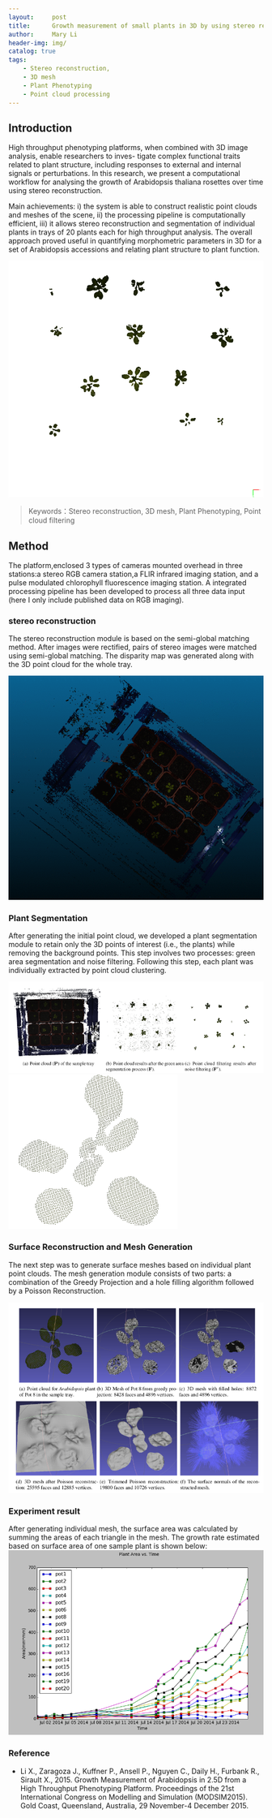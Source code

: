 ```yaml
---
layout:     post
title:      Growth measurement of small plants in 3D by using stereo reconstruction
author:     Mary Li
header-img: img/
catalog: true
tags:
    - Stereo reconstruction, 
    - 3D mesh
    - Plant Phenotyping
    - Point cloud processing
---
```


## Introduction

High throughput phenotyping platforms, when combined with 3D image analysis, enable researchers to inves-
tigate complex functional traits related to plant structure, including responses to external and internal signals
or perturbations. In this research, we present a computational workflow for analysing the growth of Arabidopsis thaliana rosettes over time using stereo reconstruction. 

Main achievements:
i) the system is able to construct realistic point clouds and meshes of the scene,
ii) the processing pipeline is computationally efficient,
iii) it allows stereo reconstruction and segmentation of individual plants in trays of 20 plants each for high throughput analysis.
The overall approach proved useful in quantifying morphometric parameters in 3D for a set of Arabidopsis
accessions and relating plant structure to plant function.

![](/img/Tray1.gif)
>Keywords：Stereo reconstruction, 3D mesh,  Plant Phenotyping, Point cloud filtering

## Method

The platform,enclosed 3 types of cameras mounted overhead in three stations:a stereo RGB camera station,a FLIR infrared imaging station, and a pulse modulated chlorophyll fluorescence imaging station. A integrated processing pipeline has been developed to process all three data input (here I only include published data on RGB imaging). 


### stereo reconstruction 

The stereo reconstruction module is based on the semi-global matching method. After images were rectified, pairs of stereo images were matched using semi-global matching. The disparity map was generated along with the 3D point cloud for the whole tray.

![](/img/Tray2.gif)

###  Plant Segmentation

After generating the initial point cloud, we developed a plant segmentation module to retain only the 3D points
of interest (i.e., the plants) while removing the background points. This step involves two processes: green
area segmentation and noise filtering. Following this step, each plant was individually extracted by point cloud clustering.

![](/img/Tray3_4.png)
![](/img/Tray7.gif)

### Surface Reconstruction and Mesh Generation

The next step was to generate surface meshes based on individual plant point clouds. The mesh generation
module consists of two parts: a combination of the Greedy Projection and a hole filling algorithm followed by
a Poisson Reconstruction.

![](/img/Tray5.png)


### Experiment result

After generating individual mesh, the surface area was calculated by summing the areas of each
triangle in the mesh. The growth rate estimated based on surface area of one sample plant is shown below:
![](/img/Tray6.png)



### Reference

- Li X., Zaragoza J., Kuffner P., Ansell P., Nguyen C., Daily H., Furbank R., Sirault X., 2015.
Growth Measurement of Arabidopsis in 2.5D from a High Throughput Phenotyping Platform.
Proceedings of the 21st International Congress on Modelling and Simulation (MODSIM2015). Gold
Coast, Queensland, Australia, 29 November-4 December 2015.
 

